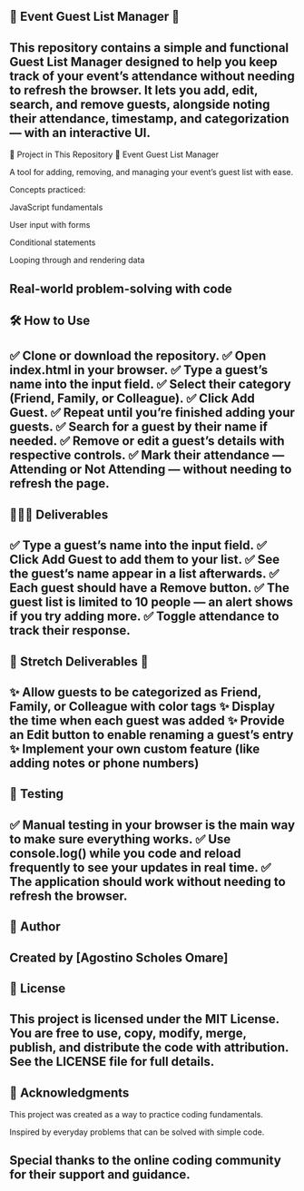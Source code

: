 🔹 Event Guest List Manager 🔹
-------------------------------------------------------------------------------------
This repository contains a simple and functional Guest List Manager designed to help you keep track of your event’s attendance without needing to refresh the browser.
It lets you add, edit, search, and remove guests, alongside noting their attendance, timestamp, and categorization — with an interactive UI.
-------------------------------------------------------------
📁 Project in This Repository
🎉 Event Guest List Manager

A tool for adding, removing, and managing your event’s guest list with ease.

Concepts practiced:

JavaScript fundamentals

User input with forms

Conditional statements

Looping through and rendering data

Real-world problem-solving with code
----------------------------------------------------------------
🛠 How to Use
--------------
✅ Clone or download the repository.
✅ Open index.html in your browser.
✅ Type a guest’s name into the input field.
✅ Select their category (Friend, Family, or Colleague).
✅ Click Add Guest.
✅ Repeat until you’re finished adding your guests.
✅ Search for a guest by their name if needed.
✅ Remove or edit a guest’s details with respective controls.
✅ Mark their attendance — Attending or Not Attending — without needing to refresh the page.
-----------------------------------------------------------------
🧑🏽‍💻 Deliverables
-------------------------------------------------------
✅ Type a guest’s name into the input field.
✅ Click Add Guest to add them to your list.
✅ See the guest’s name appear in a list afterwards.
✅ Each guest should have a Remove button.
✅ The guest list is limited to 10 people — an alert shows if you try adding more.
✅ Toggle attendance to track their response.
-------------------------------------------------------
🔹 Stretch Deliverables 🔹
-----------------------------------------------------
✨ Allow guests to be categorized as Friend, Family, or Colleague with color tags
✨ Display the time when each guest was added
✨ Provide an Edit button to enable renaming a guest’s entry
✨ Implement your own custom feature (like adding notes or phone numbers)
----------------------------------------------------------------------
🥽 Testing
---------------------------------------------------
✅ Manual testing in your browser is the main way to make sure everything works.
✅ Use console.log() while you code and reload frequently to see your updates in real time.
✅ The application should work without needing to refresh the browser.
---------------------------------------------------------------
👤 Author
------------------------------------------------------
Created by [Agostino Scholes Omare]
------------------------------------------------------------------------------
📜 License
---------------------------------------
This project is licensed under the MIT License.
You are free to use, copy, modify, merge, publish, and distribute the code with attribution.
See the LICENSE file for full details.
-----------------------------------------------------------------
🙌 Acknowledgments
-----------------------------------------------------
This project was created as a way to practice coding fundamentals.

Inspired by everyday problems that can be solved with simple code.

Special thanks to the online coding community for their support and guidance.
------------------------------------------
